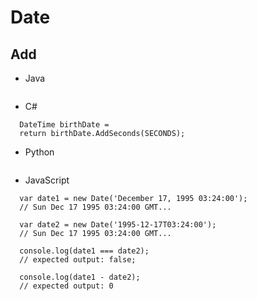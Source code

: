 # Date
## Add
- Java
```

```
- C#
```  
  DateTime birthDate = 
  return birthDate.AddSeconds(SECONDS);
```
- Python
```

```
- JavaScript
```
  var date1 = new Date('December 17, 1995 03:24:00');
  // Sun Dec 17 1995 03:24:00 GMT...

  var date2 = new Date('1995-12-17T03:24:00');
  // Sun Dec 17 1995 03:24:00 GMT...

  console.log(date1 === date2);
  // expected output: false;

  console.log(date1 - date2);
  // expected output: 0
```